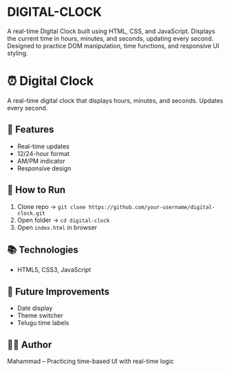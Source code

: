 # DIGITAL-CLOCK
A real-time Digital Clock built using HTML, CSS, and JavaScript. Displays the current time in hours, minutes, and seconds, updating every second. Designed to practice DOM manipulation, time functions, and responsive UI styling.
# ⏰ Digital Clock 

A real-time digital clock that displays hours, minutes, and seconds. Updates every second.


## 📁 Features
- Real-time updates
- 12/24-hour format
- AM/PM indicator
- Responsive design

## 🚀 How to Run
1. Clone repo → `git clone https://github.com/your-username/digital-clock.git`
2. Open folder → `cd digital-clock`
3. Open `index.html` in browser

## 📚 Technologies
- HTML5, CSS3, JavaScript

## 🔧 Future Improvements
- Date display
- Theme switcher
- Telugu time labels

## 🙋‍♂️ Author
Mahammad – Practicing time-based UI with real-time logic
